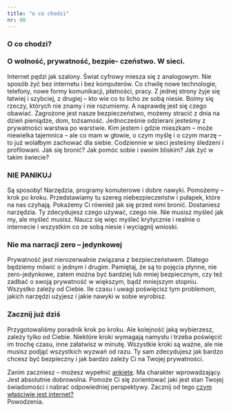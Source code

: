 ```yaml
---
title: "o co chodzi"
nr: 00
---
```




<h3 class="maszyna ">O co chodzi?<br>       <br>O&nbsp;wolność, prywatność, bezpie- czeństwo.    W sieci.<br></h3>


Internet pędzi jak szalony. Świat cyfrowy miesza się z analogowym. Nie sposób żyć bez internetu i bez komputerów. Co chwilę nowe technologie, telefony, nowe formy komunikacji, płatności, pracy. Z jednej strony żyje się łatwiej i szybciej, z drugiej – kto wie co to licho ze sobą niesie. Boimy się rzeczy, których nie znamy i nie rozumiemy. A naprawdę jest się czego obawiać. Zagrożone jest nasze bezpieczeństwo, możemy stracić z dnia na dzień pieniądze, dom, tożsamość. Jednocześnie odzierani jesteśmy z prywatności warstwa po warstwie. Kim jestem i gdzie mieszkam – może niewielka tajemnica – ale co mam w głowie, o czym myślę i o czym marzę – to już wolałbym zachować dla siebie. Codziennie w sieci jesteśmy śledzeni i profilowani. Jak się bronić? Jak pomóc sobie i swoim bliskim? Jak żyć w takim świecie?
### NIE PANIKUJ

Są sposoby! Narzędzia, programy komuterowe i dobre nawyki. Pomożemy – krok po kroku. Przedstawiamy tu szereg niebezpieczeństw i pułapek, które na nas czyhają. Pokażemy Ci również jak się przed nimi bronić. Dostaniesz narzędzia. Ty zdecydujesz czego używać, czego nie. Nie musisz myśleć jak my, ale myśleć musisz. Naucz się więc myśleć krytycznie i realnie o internecie i wszystkim co ze sobą niesie i wyciągnij wnioski.
### Nie ma narracji zero – jedynkowej

Prywatność jest nierozerwalnie związana z bezpieczeństwem. Dlatego będziemy mówić o jednym i drugim. Pamiętaj, że są to pojęcia płynne, nie zero-jedynkowe, zatem można być bardziej lub mniej bezpiecznym, czy też zadbać o swoją prywatność w większym, bądź mniejszym stopniu. Wszystko zależy od Ciebie. Ile czasu i uwagi poświęcisz tym problemom, jakich narzędzi użyjesz i jakie nawyki w sobie wyrobisz.
### Zacznij już dziś

Przygotowaliśmy poradnik krok po kroku. Ale kolejność jaką wybierzesz, zależy tylko od Ciebie. Niektóre kroki wymagają namysłu i trzeba poświęcić im trochę czasu, inne załatwisz w minutę. Wszystkie kroki są ważne, ale nie musisz podjąć wszystkich wyzwań od razu. Ty sam zdecydujesz jak bardzo chcesz być bezpieczny i jak bardzo zależy Ci na Twojej prywatności.

Zanim zaczniesz – możesz wypełnić [ankietę](/ankieta/ "ankieta"). Ma charakter wprowadzający. Jest absolutnie dobrowolna. Pomoże Ci się zorientować jaki jest stan Twojej świadomości i nabrać odpowiedniej perspektywy.
Zacznij od tego [czym właściwie jest internet?](/co-to-jest-internet/ "co to jest internet?")  
Powodzenia.
